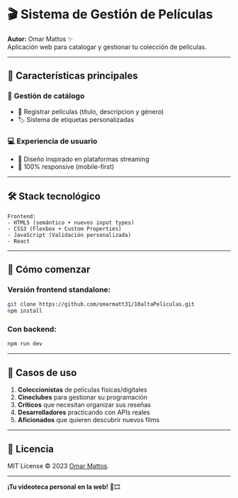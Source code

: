 # 🎬 **Sistema de Gestión de Películas**  

**Autor:** Omar Mattos ✨  
Aplicación web para catalogar y gestionar tu colección de películas.  

---

## 🌟 **Características principales**  

### 🎥 **Gestión de catálogo**  
- 📝 Registrar películas (título, descripcion y género)  
- 🏷️ Sistema de etiquetas personalizadas  


### 💻 **Experiencia de usuario**  
- 🎨 Diseño inspirado en plataformas streaming  
- 📱 100% responsive (mobile-first)  

---

## 🛠️ **Stack tecnológico**  

```plaintext
Frontend:
- HTML5 (semántico + nuevos input types)
- CSS3 (Flexbox + Custom Properties)
- JavaScript (Validación personalizada)
- React
```

---

## 🚀 **Cómo comenzar**  

### Versión frontend standalone:  
```bash
git clone https://github.com/omarmatt31/10altaPeliculas.git
npm install

```

### Con backend:  
```bash
npm run dev
```

---

## 🎯 **Casos de uso**  

1. **Coleccionistas** de películas físicas/digitales  
2. **Cineclubes** para gestionar su programación  
3. **Críticos** que necesitan organizar sus reseñas  
4. **Desarrolladores** practicando con APIs reales  
5. **Aficionados** que quieren descubrir nuevos films  

---

## 📜 **Licencia**  

MIT License © 2023 [Omar Mattos](https://github.com/omarmatt31).  

---

**¡Tu videoteca personal en la web!** 🍿🎞️